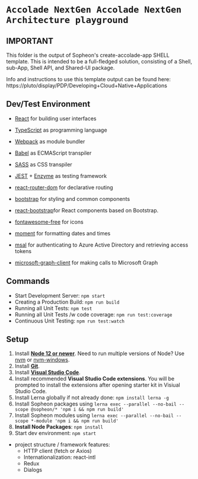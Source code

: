 # `Accolade NextGen Accolade NextGen Architecture playground`

## IMPORTANT

This folder is the output of Sopheon's create-accolade-app SHELL template.
This is intended to be a full-fledged solution, consisting of a Shell, sub-App, Shell API, and Shared-UI package.

Info and instructions to use this template output can be found here:
https://pluto/display/PDP/Developing+Cloud+Native+Applications

## Dev/Test Environment

- [React](https://reactjs.org/) for building user interfaces
- [TypeScript](https://www.typescriptlang.org/) as programming language
- [Webpack](https://webpack.js.org/) as module bundler
- [Babel](https://babeljs.io/) as ECMAScript transpiler
- [SASS](https://sass-lang.com/) as CSS transpiler
- [JEST](https://jestjs.io/) + [Enzyme](https://github.com/enzymejs/enzyme) as testing framework

- [react-router-dom](https://github.com/ReactTraining/react-router) for declarative routing
- [bootstrap](https://github.com/twbs/bootstrap/) for styling and common components
- [react-bootstrap](https://github.com/react-bootstrap/react-bootstrap)for React components based on Bootstrap.
- [fontawesome-free](https://github.com/FortAwesome/Font-Awesome) for icons
- [moment](https://github.com/moment/moment) for formatting dates and times
- [msal](https://github.com/AzureAD/microsoft-authentication-library-for-js) for authenticating to Azure Active Directory and retrieving access tokens
- [microsoft-graph-client](https://github.com/microsoftgraph/msgraph-sdk-javascript) for making calls to Microsoft Graph

## Commands

- Start Development Server: `npm start`
- Creating a Production Build: `npm run build`
- Running all Unit Tests: `npm test`
- Running all Unit Tests /w code coverage: `npm run test:coverage`
- Continuous Unit Testing: `npm run test:watch`

## Setup

1. Install **[Node 12 or newer](https://nodejs.org)**. Need to run multiple versions of Node? Use [nvm](https://github.com/creationix/nvm) or [nvm-windows](https://github.com/coreybutler/nvm-windows).
2. Install **[Git](https://git-scm.com/book/en/v2/Getting-Started-Installing-Git)**.
3. Install **[Visual Studio Code](https://code.visualstudio.com/)**.
4. Install recommended **Visual Studio Code extensions**. You will be prompted to install the extensions after opening starter kit in Visiual Studio Code.
5. Install Lerna globally if not already done: `npm install lerna -g`
6. Install Sopheon packages using `lerna exec --parallel --no-bail --scope @sopheon/* 'npm i && npm run build'`
7. Install Sopheon modules using `lerna exec --parallel --no-bail --scope *-module 'npm i && npm run build'`
8. **Install Node Packages**: `npm install`
9. Start dev environment: `npm start`

- project structure / framework features:
  - HTTP client (fetch or Axios)
  - Internationalization: react-intl
  - Redux
  - Dialogs
